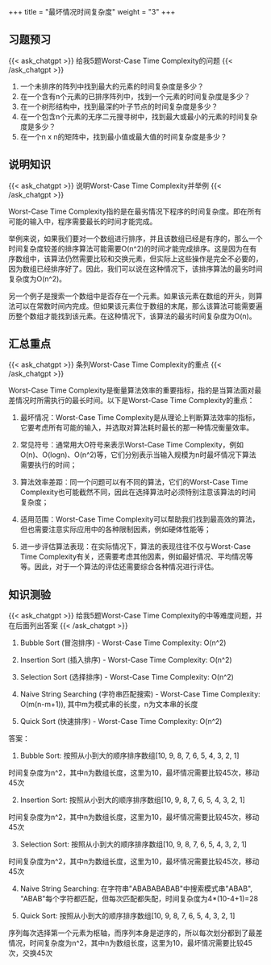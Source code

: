 +++
title = "最坏情况时间复杂度"
weight = "3"
+++
## 习题预习
{{< ask_chatgpt >}}
给我5题Worst-Case Time Complexity的问题
{{< /ask_chatgpt >}}



1. 一个未排序的阵列中找到最大的元素的时间复杂度是多少？
2. 在一个含有n个元素的已排序阵列中，找到一个元素的时间复杂度是多少？ 
3. 在一个树形结构中，找到最深的叶子节点的时间复杂度是多少？
4. 在一个包含n个元素的无序二元搜寻树中，找到最大或最小的元素的时间复杂度是多少？ 
5. 在一个n x n的矩阵中，找到最小值或最大值的时间复杂度是多少？   

## 说明知识
{{< ask_chatgpt >}}
说明Worst-Case Time Complexity并举例
{{< /ask_chatgpt >}}



Worst-Case Time Complexity指的是在最劣情况下程序的时间复杂度。即在所有可能的输入中，程序需要最长的时间才能完成。

举例来说，如果我们要对一个数组进行排序，并且该数组已经是有序的，那么一个时间复杂度较差的排序算法可能需要O(n^2)的时间才能完成排序。这是因为在有序数组中，该算法仍然需要比较和交换元素，但实际上这些操作是完全不必要的，因为数组已经排序好了。因此，我们可以说在这种情况下，该排序算法的最劣时间复杂度为O(n^2)。

另一个例子是搜索一个数组中是否存在一个元素。如果该元素在数组的开头，则算法可以在常数时间内完成。但如果该元素位于数组的末尾，那么该算法可能需要遍历整个数组才能找到该元素。在这种情况下，该算法的最劣时间复杂度为O(n)。   

## 汇总重点
{{< ask_chatgpt >}}
条列Worst-Case Time Complexity的重点
{{< /ask_chatgpt >}}



Worst-Case Time Complexity是衡量算法效率的重要指标，指的是当算法面对最差情况时所需执行的最长时间。以下是Worst-Case Time Complexity的重点：

1. 最坏情况：Worst-Case Time Complexity是从理论上判断算法效率的指标，它要考虑所有可能的输入，并选取对算法耗时最长的那一种情况衡量效率。

2. 常见符号：通常用大O符号来表示Worst-Case Time Complexity，例如O(n)、O(logn)、O(n^2)等，它们分别表示当输入规模为n时最坏情况下算法需要执行的时间；

3. 算法效率差距：同一个问题可以有不同的算法，它们的Worst-Case Time Complexity也可能截然不同，因此在选择算法时必须特别注意该算法的时间复杂度；

4. 适用范围：Worst-Case Time Complexity可以帮助我们找到最高效的算法，但也需要注意实际应用中的各种限制因素，例如硬体性能等；

5. 进一步评估算法表现：在实际情况下，算法的表现往往不仅与Worst-Case Time Complexity有关，还需要考虑其他因素，例如最好情况、平均情况等等。因此，对于一个算法的评估还需要综合各种情况进行评估。   

## 知识测验
{{< ask_chatgpt >}}
给我5题Worst-Case Time Complexity的中等难度问题，并在后面列出答案
{{< /ask_chatgpt >}}



1. Bubble Sort (冒泡排序) - Worst-Case Time Complexity: O(n^2)

2. Insertion Sort (插入排序) - Worst-Case Time Complexity: O(n^2)

3. Selection Sort (选择排序) - Worst-Case Time Complexity: O(n^2)

4. Naive String Searching (字符串匹配搜索) - Worst-Case Time Complexity: O(m(n-m+1)), 其中m为模式串的长度，n为文本串的长度

5. Quick Sort (快速排序) - Worst-Case Time Complexity: O(n^2)

答案：

1. Bubble Sort: 按照从小到大的顺序排序数组[10, 9, 8, 7, 6, 5, 4, 3, 2, 1]

时间复杂度为n^2，其中n为数组长度，这里为10，最坏情况需要比较45次，移动45次

2. Insertion Sort: 按照从小到大的顺序排序数组[10, 9, 8, 7, 6, 5, 4, 3, 2, 1]

时间复杂度为n^2，其中n为数组长度，这里为10，最坏情况需要比较45次，移动45次

3. Selection Sort: 按照从小到大的顺序排序数组[10, 9, 8, 7, 6, 5, 4, 3, 2, 1]

时间复杂度为n^2，其中n为数组长度，这里为10，最坏情况需要比较45次，移动45次

4. Naive String Searching: 在字符串"ABABABABAB"中搜索模式串"ABAB", "ABAB"每个字符都匹配，但每次匹配都失配，时间复杂度为4*(10-4+1)=28

5. Quick Sort: 按照从小到大的顺序排序数组[10, 9, 8, 7, 6, 5, 4, 3, 2, 1]

序列每次选择第一个元素为枢轴，而序列本身是逆序的，所以每次划分都到了最差情况，时间复杂度为n^2，其中n为数组长度，这里为10，最坏情况需要比较45次，交换45次   

